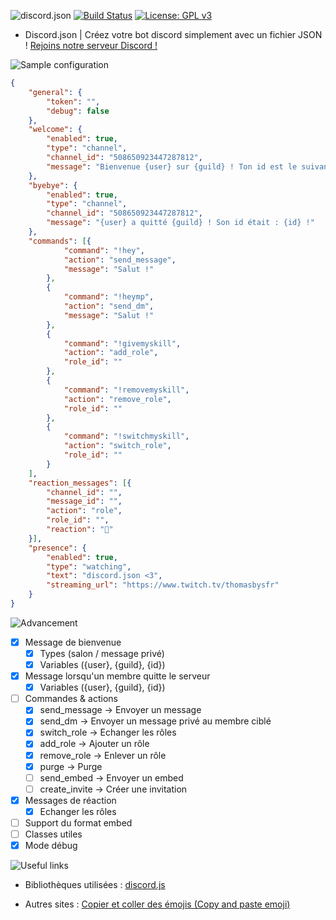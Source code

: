 ![discord.json](https://nsa39.casimages.com/img/2018/11/04/181104041539518569.png)
[![Build Status](https://travis-ci.org/dotOverflow/discord.json.svg?branch=master)](https://travis-ci.org/dotOverflow/discord.json)
[![License: GPL v3](https://img.shields.io/badge/License-GPL%20v3-blue.svg)](https://www.gnu.org/licenses/gpl-3.0)

- Discord.json | Créez votre bot discord simplement avec un fichier JSON !
[Rejoins notre serveur Discord !](https://discord.gg/X5ccPhr)

![Sample configuration](https://nsa39.casimages.com/img/2018/11/04/181104042118770870.png)

```json
{
    "general": {
        "token": "",
        "debug": false
    },
    "welcome": {
        "enabled": true,
        "type": "channel",
        "channel_id": "508650923447287812",
        "message": "Bienvenue {user} sur {guild} ! Ton id est le suivant : {id} !"
    },
    "byebye": {
        "enabled": true,
        "type": "channel",
        "channel_id": "508650923447287812",
        "message": "{user} a quitté {guild} ! Son id était : {id} !"
    },
    "commands": [{
            "command": "!hey",
            "action": "send_message",
            "message": "Salut !"
        },
        {
            "command": "!heymp",
            "action": "send_dm",
            "message": "Salut !"
        },
        {
            "command": "!givemyskill",
            "action": "add_role",
            "role_id": ""
        },
        {
            "command": "!removemyskill",
            "action": "remove_role",
            "role_id": ""
        },
        {
            "command": "!switchmyskill",
            "action": "switch_role",
            "role_id": ""
        }
    ],
    "reaction_messages": [{
        "channel_id": "",
        "message_id": "",
        "action": "role",
        "role_id": "",
        "reaction": "🌠"
    }],
    "presence": {
        "enabled": true,
        "type": "watching",
        "text": "discord.json <3",
        "streaming_url": "https://www.twitch.tv/thomasbysfr"
    }
}
```

![Advancement](https://nsa39.casimages.com/img/2018/11/04/181104042331851103.png)

- [x] Message de bienvenue
  - [x] Types (salon / message privé)
  - [x] Variables ({user}, {guild}, {id})
- [x] Message lorsqu'un membre quitte le serveur
  - [x] Variables ({user}, {guild}, {id})
- [ ] Commandes & actions
  - [x] send_message -> Envoyer un message
  - [x] send_dm -> Envoyer un message privé au membre ciblé
  - [x] switch_role -> Echanger les rôles
  - [x] add_role -> Ajouter un rôle
  - [x] remove_role -> Enlever un rôle
  - [x] purge -> Purge
  - [ ] send_embed -> Envoyer un embed
  - [ ] create_invite -> Créer une invitation
- [x] Messages de réaction
  - [x] Echanger les rôles
- [ ] Support du format embed
- [ ] Classes utiles
- [x] Mode débug

![Useful links](https://nsa39.casimages.com/img/2018/11/04/181104042331933180.png)

- Bibliothèques utilisées :
[discord.js](https://github.com/discordjs/discord.js/)

- Autres sites :
[Copier et coller des émojis (Copy and paste emoji)](https://www.copyandpasteemoji.com/)

